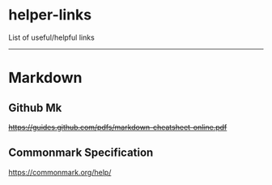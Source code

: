 # helper-links
List of useful/helpful links

---

# Markdown

## Github Mk

~~https://guides.github.com/pdfs/markdown-cheatsheet-online.pdf~~

## Commonmark Specification

https://commonmark.org/help/
